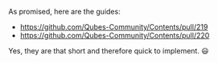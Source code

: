 As promised, here are the guides:
- https://github.com/Qubes-Community/Contents/pull/219
- https://github.com/Qubes-Community/Contents/pull/220

Yes, they are that short and therefore quick to implement. :smiley: